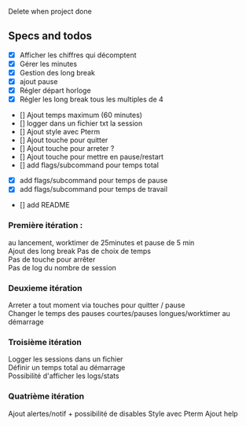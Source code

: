 Delete when project done
## Specs and todos
- [X] Afficher les chiffres qui décomptent
- [X] Gérer les minutes 
- [X] Gestion des long break  
- [X] ajout pause
- [X] Régler départ horloge
- [X] Régler les long break tous les multiples de 4
- [] Ajout temps maximum (60 minutes)
- [] logger dans un fichier txt la session
- [] Ajout style avec Pterm
- [] Ajout touche pour quitter  
- [] Ajout touche pour arreter  ?
- [] Ajout touche pour mettre en pause/restart  
- [] add flags/subcommand pour temps total
- [X] add flags/subcommand pour temps de pause
- [X] add flags/subcommand pour temps de travail
- [] add README

### Première itération : 
au lancement, worktimer de 25minutes et pause de 5 min  
Ajout des long break
Pas de choix de temps  
Pas de touche pour arrêter  
Pas de log du nombre de session

### Deuxieme itération
Arreter a tout moment via touches pour quitter / pause  
Changer le temps des pauses courtes/pauses longues/worktimer au démarrage

### Troisième itération
Logger les sessions dans un fichier  
Définir un temps total au démarrage  
Possibilité d'afficher les logs/stats  

### Quatrième itération
Ajout alertes/notif + possibilité de disables
Style avec Pterm
Ajout help
